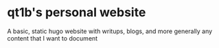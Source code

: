 # qt1b's personal website

A basic, static hugo website with writups, blogs, and more generally any content that I want to document
